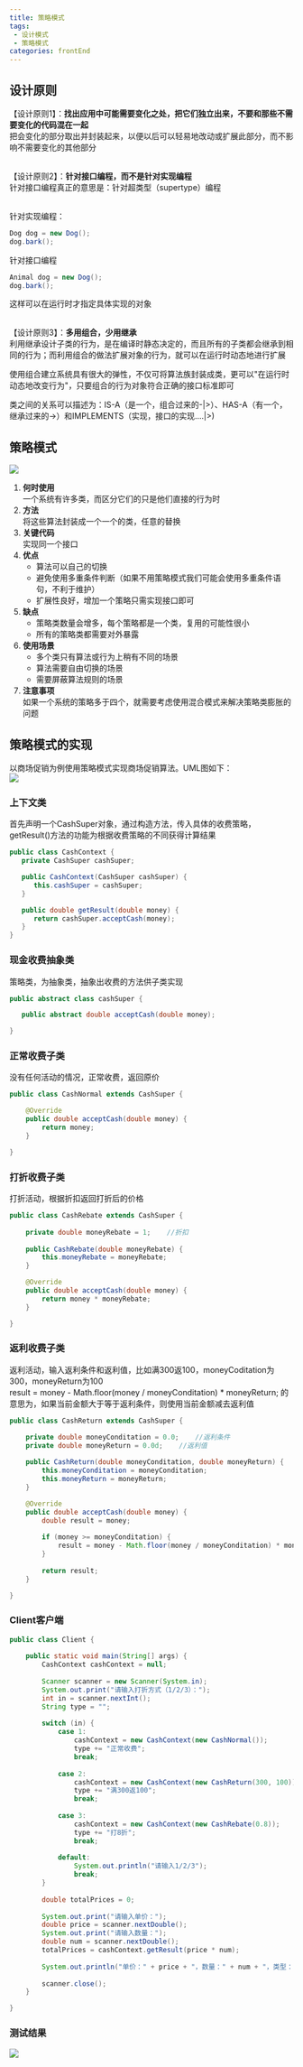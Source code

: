 ```yaml
---
title: 策略模式
tags: 
 - 设计模式
 - 策略模式
categories: frontEnd
---
```


## 设计原则
【设计原则1】：**找出应用中可能需要变化之处，把它们独立出来，不要和那些不需要变化的代码混在一起**  
把会变化的部分取出并封装起来，以便以后可以轻易地改动或扩展此部分，而不影响不需要变化的其他部分

&emsp;  
【设计原则2】：**针对接口编程，而不是针对实现编程**  
针对接口编程真正的意思是：针对超类型（supertype）编程  

&emsp;  
针对实现编程：
```java
Dog dog = new Dog();
dog.bark();
```
针对接口编程
```java
Animal dog = new Dog();
dog.bark();
```
这样可以在运行时才指定具体实现的对象

&emsp;  
【设计原则3】：**多用组合，少用继承**  
利用继承设计子类的行为，是在编译时静态决定的，而且所有的子类都会继承到相同的行为；而利用组合的做法扩展对象的行为，就可以在运行时动态地进行扩展  

使用组合建立系统具有很大的弹性，不仅可将算法族封装成类，更可以"在运行时动态地改变行为"，只要组合的行为对象符合正确的接口标准即可  

类之间的关系可以描述为：IS-A（是一个，组合过来的-|>）、HAS-A（有一个，继承过来的->）和IMPLEMENTS（实现，接口的实现....|>)

## 策略模式
![](../../.vuepress/public/img/202003291326.png)   
1. **何时使用**  
一个系统有许多类，而区分它们的只是他们直接的行为时
2. **方法**  
将这些算法封装成一个一个的类，任意的替换
3. **关键代码**  
实现同一个接口
4. **优点**  
   * 算法可以自己的切换
   * 避免使用多重条件判断（如果不用策略模式我们可能会使用多重条件语句，不利于维护）
   * 扩展性良好，增加一个策略只需实现接口即可
5. **缺点**   
   * 策略类数量会增多，每个策略都是一个类，复用的可能性很小
   * 所有的策略类都需要对外暴露
6. **使用场景**  
   * 多个类只有算法或行为上稍有不同的场景
   * 算法需要自由切换的场景
   * 需要屏蔽算法规则的场景
7. **注意事项**  
如果一个系统的策略多于四个，就需要考虑使用混合模式来解决策略类膨胀的问题

## 策略模式的实现
以商场促销为例使用策略模式实现商场促销算法。UML图如下：  
![](../../.vuepress/public/img/202003292054.png)  
### 上下文类
首先声明一个CashSuper对象，通过构造方法，传入具体的收费策略，getResult()方法的功能为根据收费策略的不同获得计算结果
```java
public class CashContext {
   private CashSuper cashSuper;

   public CashContext(CashSuper cashSuper) {
      this.cashSuper = cashSuper;
   }

   public double getResult(double money) {
      return cashSuper.acceptCash(money);
   }
}
``` 

### 现金收费抽象类
策略类，为抽象类，抽象出收费的方法供子类实现
```java
public abstract class cashSuper {

   public abstract double acceptCash(double money);

}
```

### 正常收费子类
没有任何活动的情况，正常收费，返回原价
```java
public class CashNormal extends CashSuper {

    @Override
    public double acceptCash(double money) {
        return money;
    }

}
```

### 打折收费子类
打折活动，根据折扣返回打折后的价格
```java
public class CashRebate extends CashSuper {
    
    private double moneyRebate = 1;    //折扣
    
    public CashRebate(double moneyRebate) {
        this.moneyRebate = moneyRebate;
    }

    @Override
    public double acceptCash(double money) {
        return money * moneyRebate;
    }

}
```

### 返利收费子类
返利活动，输入返利条件和返利值，比如满300返100，moneyCoditation为300，moneyReturn为100  
result = money - Math.floor(money / moneyConditation) * moneyReturn; 的意思为，如果当前金额大于等于返利条件，则使用当前金额减去返利值
```java
public class CashReturn extends CashSuper {

    private double moneyConditation = 0.0;    //返利条件
    private double moneyReturn = 0.0d;    //返利值
    
    public CashReturn(double moneyConditation, double moneyReturn) {
        this.moneyConditation = moneyConditation;
        this.moneyReturn = moneyReturn;
    }

    @Override
    public double acceptCash(double money) {
        double result = money;
        
        if (money >= moneyConditation) {
            result = money - Math.floor(money / moneyConditation) * moneyReturn;
        }
        
        return result;
    }

}
```

### Client客户端
```java
public class Client {
    
    public static void main(String[] args) {
        CashContext cashContext = null;
        
        Scanner scanner = new Scanner(System.in);
        System.out.print("请输入打折方式（1/2/3）：");
        int in = scanner.nextInt();
        String type = "";
        
        switch (in) {
            case 1:
                cashContext = new CashContext(new CashNormal());
                type += "正常收费";
                break;
                
            case 2:
                cashContext = new CashContext(new CashReturn(300, 100));
                type += "满300返100";
                break;
                
            case 3:
                cashContext = new CashContext(new CashRebate(0.8));
                type += "打8折";
                break;
    
            default:
                System.out.println("请输入1/2/3");
                break;
        }
        
        double totalPrices = 0;
        
        System.out.print("请输入单价：");
        double price = scanner.nextDouble();
        System.out.print("请输入数量：");
        double num = scanner.nextDouble();
        totalPrices = cashContext.getResult(price * num);
        
        System.out.println("单价：" + price + "，数量：" + num + "，类型：" + type + "，合计：" + totalPrices);
        
        scanner.close();
    }

}
```

### 测试结果
![](../../.vuepress/public/img/202003292206.png)  